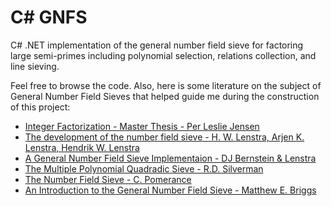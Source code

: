 # C# GNFS

C# .NET implementation of the general number field sieve for factoring large semi-primes including polynomial selection, relations collection, and line sieving.

Feel free to browse the code. Also, here is some literature on the subject of General Number Field Sieves that helped guide me during the construction of this project:

* [Integer Factorization - Master Thesis - Per Leslie Jensen](https://github.com/AdamRakaska/GNFS/blob/master/Integer%20Factorization%20-%20Master%20Thesis%20-%20Per%20Leslie%20Jensen.pdf)
* [The development of the number field sieve - H. W. Lenstra, Arjen K. Lenstra, Hendrik W. Lenstra](https://github.com/AdamRakaska/GNFS/blob/master/The%20development%20of%20the%20number%20field%20sieve%20-%20H.%20W.%20Lenstra%2C%20Arjen%20K.%20Lenstra%2C%20Hendrik%20W.%20Lenstra.djvu)
* [A General Number Field Sieve Implementaion - DJ Bernstein & Lenstra](https://github.com/AdamRakaska/GNFS/blob/master/A%20General%20Number%20Field%20Sieve%20Implementaion%20-%20DJ%20Bernstein%20%26%20Lenstra.PDF)
* [The Multiple Polynomial Quadradic Sieve - R.D. Silverman](https://github.com/AdamRakaska/GNFS/blob/master/The%20Multiple%20Polynomial%20Quadradic%20Sieve%20-%20R.D.%20Silverman.pdf)
* [The Number Field Sieve - C. Pomerance](https://github.com/AdamRakaska/GNFS/blob/master/The%20Number%20Field%20Sieve%20-%20C.%20Pomerance.pdf)
* [An Introduction to the General Number Field Sieve - Matthew E. Briggs](https://github.com/AdamRakaska/GNFS/blob/master/An%20Introduction%20to%20the%20General%20Number%20Field%20Sieve%20-%20Matthew%20E.%20Briggs.pdf)

